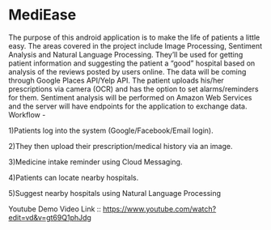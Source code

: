 # MediEase

The purpose of this android application is to make the life of patients a little easy. The areas covered in the project include Image Processing, Sentiment Analysis and Natural Language Processing. They’ll be used for getting patient information and suggesting the patient a “good” hospital based on analysis of the reviews posted by users online. The data will be coming through Google Places API/Yelp API. The patient uploads his/her prescriptions via camera (OCR) and has the option to set alarms/reminders for them. Sentiment analysis will be performed on Amazon Web Services and the server will have endpoints for the application to exchange data. Workflow -

1)Patients log into the system (Google/Facebook/Email login).

2)They then upload their prescription/medical history via an image.

3)Medicine intake reminder using Cloud Messaging.

4)Patients can locate nearby hospitals.

5)Suggest nearby hospitals using Natural Language Processing

Youtube Demo Video Link :: https://www.youtube.com/watch?edit=vd&v=gt69Q1phJdg
 
